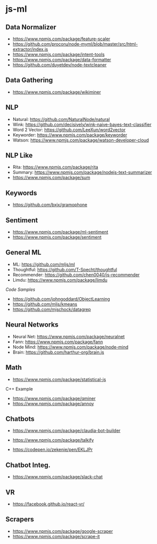# js-ml

## Data Normalizer
+ https://www.npmjs.com/package/feature-scaler
+ https://github.com/procoru/node-myml/blob/master/src/html-extractor/index.js
+ https://www.npmjs.com/package/intent-tools
+ https://www.npmjs.com/package/data-formatter
+ https://github.com/duyetdev/node-textcleaner

## Data Gathering
+ https://www.npmjs.com/package/wikiminer

## NLP
+ Natural: https://github.com/NaturalNode/natural
+ Wink: https://github.com/decisively/wink-naive-bayes-text-classifier
+ Word 2 Vector: https://github.com/LeeXun/word2vector
+ Keyworder: https://www.npmjs.com/package/keyworder
+ Watson: https://www.npmjs.com/package/watson-developer-cloud

## NLP Like
+ Rita: https://www.npmjs.com/package/rita
+ Summary: https://www.npmjs.com/package/nodejs-text-summarizer
+ https://www.npmjs.com/package/sum

## Keywords
+ https://github.com/bxjx/gramophone

## Sentiment
+ https://www.npmjs.com/package/ml-sentiment
+ https://www.npmjs.com/package/sentiment

## General ML
+ ML: https://github.com/mljs/ml
+ Thoughtful: https://github.com/T-Specht/thoughtful
+ Recommender: https://github.com/chen0040/js-recommender
+ Limdu: https://www.npmjs.com/package/limdu

*Code Samples*
+ https://github.com/johngoddard/ObjectLearning
+ https://github.com/mljs/kmeans
+ https://github.com/mjschock/datagrep

## Neural Networks
+ Neural Net: https://www.npmjs.com/package/neuralnet
+ Fann: https://www.npmjs.com/package/fann
+ Node Mind: https://www.npmjs.com/package/node-mind
+ Brain: https://github.com/harthur-org/brain.js

## Math
+ https://www.npmjs.com/package/statistical-js


C++ Example
+ https://www.npmjs.com/package/qminer
+ https://www.npmjs.com/package/annoy

## Chatbots
+ https://www.npmjs.com/package/claudia-bot-builder
+ https://www.npmjs.com/package/talkify

+ https://codepen.io/zekenie/pen/EKLJPr

## Chatbot Integ.
+ https://www.npmjs.com/package/slack-chat


## VR
+ https://facebook.github.io/react-vr/

## Scrapers
+ https://www.npmjs.com/package/google-scraper
+ https://www.npmjs.com/package/scrape-it
